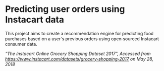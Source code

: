 
# Predicting user orders using Instacart data

This project aims to create a recommendation engine for predicting food purchases based on a user's previous orders using open‐sourced Instacart consumer data.

*“The Instacart Online Grocery Shopping Dataset 2017”, Accessed from https://www.instacart.com/datasets/grocery-shopping-2017 on May 28, 2018*
